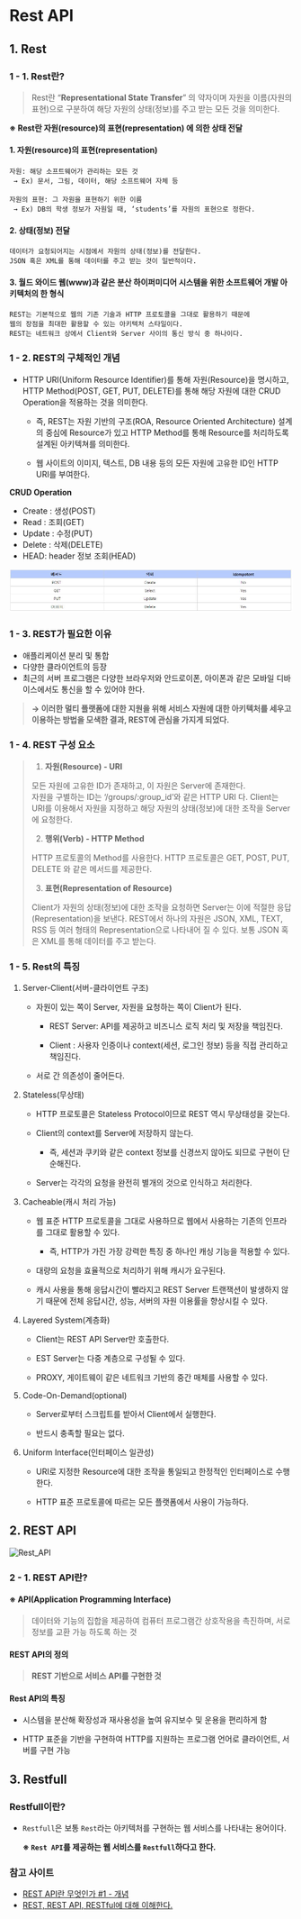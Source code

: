 # Rest API

## 1. Rest

### 1 - 1. Rest란?

> Rest란 “**Representational State Transfer**” 의 약자이며 자원을 이름(자원의 표현)으로 구분하여 해당 자원의 상태(정보)를 주고 받는 모든 것을 의미한다.

**※ Rest란 자원(resource)의 표현(representation) 에 의한 상태 전달**
   
   
#### 1. 자원(resource)의 표현(representation)

    자원: 해당 소프트웨어가 관리하는 모든 것  
     → Ex) 문서, 그림, 데이터, 해당 소프트웨어 자체 등

    자원의 표현: 그 자원을 표현하기 위한 이름  
     → Ex) DB의 학생 정보가 자원일 때, ‘students’를 자원의 표현으로 정한다.
    
#### 2. 상태(정보) 전달
    데이터가 요청되어지는 시점에서 자원의 상태(정보)를 전달한다.
    JSON 혹은 XML를 통해 데이터를 주고 받는 것이 일반적이다.
    
#### 3. 월드 와이드 웹(www)과 같은 분산 하이퍼미디어 시스템을 위한 소프트웨어 개발 아키텍처의 한 형식
    REST는 기본적으로 웹의 기존 기술과 HTTP 프로토콜을 그대로 활용하기 때문에 
    웹의 장점을 최대한 활용할 수 있는 아키텍처 스타일이다.
    REST는 네트워크 상에서 Client와 Server 사이의 통신 방식 중 하나이다.

### 1 - 2. REST의 구체적인 개념

- HTTP URI(Uniform Resource Identifier)를 통해 자원(Resource)을 명시하고, HTTP Method(POST, GET, PUT, DELETE)를 통해 해당 자원에 대한 CRUD Operation을 적용하는 것을 의미한다.
    
    - 즉, REST는 자원 기반의 구조(ROA, Resource Oriented Architecture) 설계의 중심에 Resource가 있고 HTTP Method를 통해 Resource를 처리하도록 설계된 아키텍쳐를 의미한다.
    
    - 웹 사이트의 이미지, 텍스트, DB 내용 등의 모든 자원에 고유한 ID인 HTTP URI를 부여한다.

**CRUD Operation**
- Create : 생성(POST)
- Read : 조회(GET)
- Update : 수정(PUT)
- Delete : 삭제(DELETE)
- HEAD: header 정보 조회(HEAD)

![](../사진자료/rest_api_metohd_table.JPG)

### 1 - 3. REST가 필요한 이유

- 애플리케이션 분리 및 통합
- 다양한 클라이언트의 등장
- 최근의 서버 프로그램은 다양한 브라우저와 안드로이폰, 아이폰과 같은 모바일 디바이스에서도 통신을 할 수 있어야 한다.

> **→ 이러한 멀티 플랫폼에 대한 지원을 위해 서비스 자원에 대한 아키텍처를 세우고 이용하는 방법을 모색한 결과, REST에 관심을 가지게 되었다.**

### 1 - 4. REST 구성 요소

> 1. **자원(Resource) - URI**
>
> 모든 자원에 고유한 ID가 존재하고, 이 자원은 Server에 존재한다.  
자원을 구별하는 ID는 ‘/groups/:group_id’와 같은 HTTP URI 다.
Client는 URI를 이용해서 자원을 지정하고 해당 자원의 상태(정보)에 대한 조작을 Server에 요청한다.
>
> 2. **행위(Verb) - HTTP Method**
>
> HTTP 프로토콜의 Method를 사용한다.
HTTP 프로토콜은 GET, POST, PUT, DELETE 와 같은 메서드를 제공한다.
>
> 3. **표현(Representation of Resource)**  
>
> Client가 자원의 상태(정보)에 대한 조작을 요청하면 Server는 이에 적절한 응답(Representation)을 보낸다.
REST에서 하나의 자원은 JSON, XML, TEXT, RSS 등 여러 형태의 Representation으로 나타내어 질 수 있다. 보통 JSON 혹은 XML를 통해 데이터를 주고 받는다.

### 1 - 5. Rest의 특징

1. Server-Client(서버-클라이언트 구조)

    - 자원이 있는 쪽이 Server, 자원을 요청하는 쪽이 Client가 된다.
        
        - REST Server: API를 제공하고 비즈니스 로직 처리 및 저장을 책임진다.

        - Client : 사용자 인증이나 context(세션, 로그인 정보) 등을 직접 관리하고 책임진다.

    - 서로 간 의존성이 줄어든다.

2. Stateless(무상태)

    - HTTP 프로토콜은 Stateless Protocol이므로 REST 역시 무상태성을 갖는다.

    - Client의 context를 Server에 저장하지 않는다.

        - 즉, 세션과 쿠키와 같은 context 정보를 신경쓰지 않아도 되므로 구현이 단순해진다.

    - Server는 각각의 요청을 완전히 별개의 것으로 인식하고 처리한다.


3. Cacheable(캐시 처리 가능)

    - 웹 표준 HTTP 프로토콜을 그대로 사용하므로 웹에서 사용하는 기존의 인프라를 그대로 활용할 수 있다.
        
        - 즉, HTTP가 가진 가장 강력한 특징 중 하나인 캐싱 기능을 적용할 수 있다.

    - 대량의 요청을 효율적으로 처리하기 위해 캐시가 요구된다.

    - 캐시 사용을 통해 응답시간이 빨라지고 REST Server 트랜잭션이 발생하지 않기 때문에 전체 응답시간, 성능, 서버의 자원 이용률을 향상시킬 수 있다.

4. Layered System(계층화)

    - Client는 REST API Server만 호출한다.

    - EST Server는 다중 계층으로 구성될 수 있다.

    - PROXY, 게이트웨이 같은 네트워크 기반의 중간 매체를 사용할 수 있다.

5. Code-On-Demand(optional)

    - Server로부터 스크립트를 받아서 Client에서 실행한다.

    - 반드시 충족할 필요는 없다.

6. Uniform Interface(인터페이스 일관성)

    - URI로 지정한 Resource에 대한 조작을 통일되고 한정적인 인터페이스로 수행한다.
    
    - HTTP 표준 프로토콜에 따르는 모든 플랫폼에서 사용이 가능하다.

## 2. REST API

![Rest_API](https://gmlwjd9405.github.io/images/network/restapi.png)

### 2 - 1. REST API란?

#### ※ API(Application Programming Interface)

> 데이터와 기능의 집합을 제공하여 컴퓨터 프로그램간 상호작용을 촉진하며, 서로 정보를 교환 가능 하도록 하는 것

#### REST API의 정의

> **REST 기반으로 서비스 API를 구현한 것**

#### Rest API의 특징

- 시스템을 분산해 확장성과 재사용성을 높여 유지보수 및 운용을 편리하게 함

- HTTP 표준을 기반을 구현하여 HTTP를 지원하는 프로그램 언어로 클라이언트, 서버를 구현 가능

## 3. Restfull

### Restfull이란?

- `Restfull`은 보통 `Rest`라는 아키텍처를 구현하는 웹 서비스를 나타내는 용어이다.  

    **※ `Rest API`를 제공하는 웹 서비스를 `Restfull`하다고 한다.**

### 참고 사이트

- [REST API란 무엇인가 #1 - 개념](https://joonyon.tistory.com/13)
- [REST, REST API, RESTful에 대해 이해한다.](https://gmlwjd9405.github.io/2018/09/21/rest-and-restful.html)